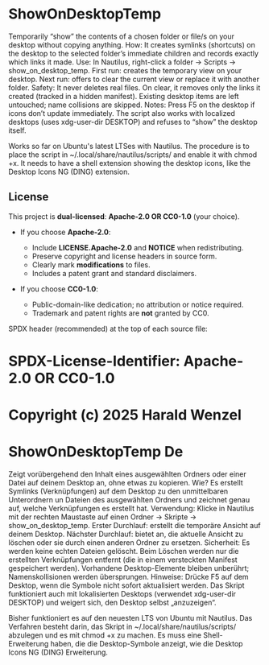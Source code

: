# ShowOnDesktopTemp
Temporarily “show” the contents of a chosen folder or file/s on your desktop without copying anything. How: It creates symlinks (shortcuts) on the desktop to the selected folder’s immediate children and records exactly which links it made. Use: In Nautilus, right-click a folder → Scripts → show_on_desktop_temp. First run: creates the temporary view on your desktop. Next run: offers to clear the current view or replace it with another folder. Safety: It never deletes real files. On clear, it removes only the links it created (tracked in a hidden manifest). Existing desktop items are left untouched; name collisions are skipped. Notes: Press F5 on the desktop if icons don’t update immediately. The script also works with localized desktops (uses xdg-user-dir DESKTOP) and refuses to “show” the desktop itself.

Works so far on Ubuntu's latest LTSes with Nautilus. The procedure is to place the script in ~/.local/share/nautilus/scripts/ and enable it with chmod +x. It needs to have a shell extension showing the desktop icons, like the Desktop Icons NG (DING) extension.

## License

This project is **dual-licensed**: **Apache-2.0 OR CC0-1.0** (your choice).

- If you choose **Apache-2.0**:
  - Include **LICENSE.Apache-2.0** and **NOTICE** when redistributing.
  - Preserve copyright and license headers in source form.
  - Clearly mark **modifications** to files.
  - Includes a patent grant and standard disclaimers.

- If you choose **CC0-1.0**:
  - Public-domain-like dedication; no attribution or notice required.
  - Trademark and patent rights are **not** granted by CC0.

SPDX header (recommended) at the top of each source file:

# SPDX-License-Identifier: Apache-2.0 OR CC0-1.0
# Copyright (c) 2025 Harald Wenzel

# ShowOnDesktopTemp De
Zeigt vorübergehend den Inhalt eines ausgewählten Ordners oder einer Datei auf deinem Desktop an, ohne etwas zu kopieren. Wie? Es erstellt Symlinks (Verknüpfungen) auf dem Desktop zu den unmittelbaren Unterordnern un Dateien des ausgewählten Ordners und zeichnet genau auf, welche Verknüpfungen es erstellt hat. Verwendung: Klicke in Nautilus mit der rechten Maustaste auf einen Ordner → Skripte → show_on_desktop_temp. Erster Durchlauf: erstellt die temporäre Ansicht auf deinem Desktop. Nächster Durchlauf: bietet an, die aktuelle Ansicht zu löschen oder sie durch einen anderen Ordner zu ersetzen. Sicherheit: Es werden keine echten Dateien gelöscht. Beim Löschen werden nur die erstellten Verknüpfungen entfernt (die in einem versteckten Manifest gespeichert werden). Vorhandene Desktop-Elemente bleiben unberührt; Namenskollisionen werden übersprungen. Hinweise: Drücke F5 auf dem Desktop, wenn die Symbole nicht sofort aktualisiert werden. Das Skript funktioniert auch mit lokalisierten Desktops (verwendet xdg-user-dir DESKTOP) und weigert sich, den Desktop selbst „anzuzeigen“.

Bisher funktioniert es auf den neuesten LTS von Ubuntu mit Nautilus. Das Verfahren besteht darin, das Skript in ~/.local/share/nautilus/scripts/ abzulegen und es mit chmod +x zu machen. Es muss eine Shell-Erweiterung haben, die die Desktop-Symbole anzeigt, wie die Desktop Icons NG (DING) Erweiterung.
